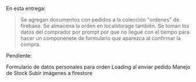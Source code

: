 En esta entrega:

> Se agregan documentos con pedidos a la colección "ordenes" de firebase.
> Se almacena la orden en localstorage también.
> Se toman los datos del comprador por prompt por que no llegué con el tiempo para hacer un componenete de formulario que aparezca al confirmar la compra.

Pendiente: 

Formulario de datos personales para orden
Loading al enviar pedido
Manejo de Stock
Subir imágenes a firestore















